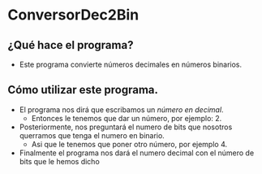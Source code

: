 # ConversorDec2Bin

## ¿Qué hace el programa?

* Este programa convierte números decimales en números binarios.

## Cómo utilizar este programa.

* El programa nos dirá que escribamos un _número en decimal_.
	* Entonces le tenemos que dar un número, por ejemplo: 2.
* Posteriormente, nos preguntará el numero de bits que nosotros querramos que tenga el numero en binario.
	* Asi que le tenemos que poner otro número, por ejemplo 4.
* Finalmente el programa nos dará el numero decimal con el número de bits que le hemos dicho

